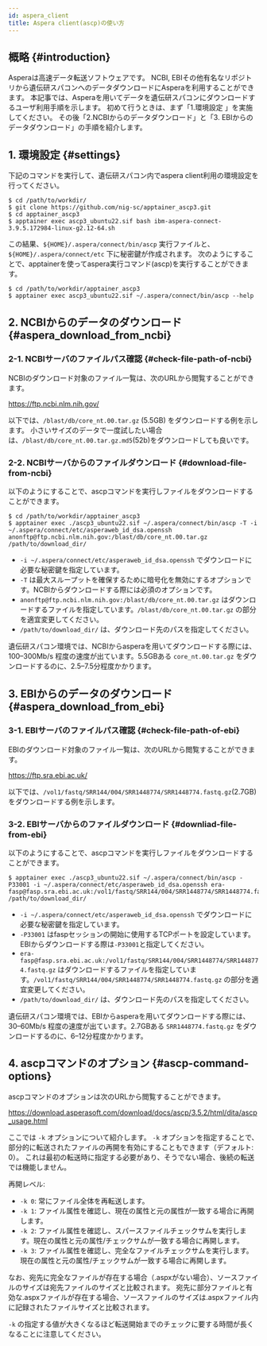 ```yaml
---
id: aspera_client
title: Aspera client(ascp)の使い方
---
```


## 概略 {#introduction}

Asperaは高速データ転送ソフトウェアです。
NCBI, EBIその他有名なリポジトリから遺伝研スパコンへのデータダウンロードにAsperaを利用することができます。
本記事では、Asperaを用いてデータを遺伝研スパコンにダウンロードするユーザ利用手順を示します。
初めて行うときは、まず「1.環境設定 」を実施してください。
その後「2.NCBIからのデータダウンロード」と「3. EBIからのデータダウンロード」の手順を紹介します。


## 1. 環境設定 {#settings}

下記のコマンドを実行して、遺伝研スパコン内でaspera client利用の環境設定を行ってください。

```
$ cd /path/to/workdir/
$ git clone https://github.com/nig-sc/apptainer_ascp3.git
$ cd apptainer_ascp3
$ apptainer exec ascp3_ubuntu22.sif bash ibm-aspera-connect-3.9.5.172984-linux-g2.12-64.sh
```

この結果、`${HOME}/.aspera/connect/bin/ascp` 実行ファイルと、`${HOME}/.aspera/connect/etc` 下に秘密鍵が作成されます。
次のようにすることで、apptainerを使ってaspera実行コマンド(ascp)を実行することができます。

```
$ cd /path/to/workdir/apptainer_ascp3
$ apptainer exec ascp3_ubuntu22.sif ~/.aspera/connect/bin/ascp --help
```


## 2. NCBIからのデータのダウンロード {#aspera_download_from_ncbi}

### 2-1. NCBIサーバのファイルパス確認 {#check-file-path-of-ncbi}
 
NCBIのダウンロード対象のファイル一覧は、次のURLから閲覧することができます。
 
https://ftp.ncbi.nlm.nih.gov/
 
以下では、`/blast/db/core_nt.00.tar.gz` (5.5GB) をダウンロードする例を示します。
小さいサイズのデータで一度試したい場合は、`/blast/db/core_nt.00.tar.gz.md5`(52b)をダウンロードしても良いです。
 

### 2-2. NCBIサーバからのファイルダウンロード {#download-file-from-ncbi}
 
以下のようにすることで、ascpコマンドを実行しファイルをダウンロードすることができます。
 
```
$ cd /path/to/workdir/apptainer_ascp3
$ apptainer exec ./ascp3_ubuntu22.sif ~/.aspera/connect/bin/ascp -T -i ~/.aspera/connect/etc/asperaweb_id_dsa.openssh anonftp@ftp.ncbi.nlm.nih.gov:/blast/db/core_nt.00.tar.gz /path/to/download_dir/
```
 
- `-i ~/.aspera/connect/etc/asperaweb_id_dsa.openssh` でダウンロードに必要な秘密鍵を指定しています。
- `-T` は最大スループットを確保するために暗号化を無効にするオプションです。NCBIからダウンロードする際には必須のオプションです。
- `anonftp@ftp.ncbi.nlm.nih.gov:/blast/db/core_nt.00.tar.gz` はダウンロードするファイルを指定しています。`/blast/db/core_nt.00.tar.gz` の部分を適宜変更してください。
- `/path/to/download_dir/` は、ダウンロード先のパスを指定してください。
 
遺伝研スパコン環境では、NCBIからasperaを用いてダウンロードする際には、100–300Mb/s 程度の速度が出ています。5.5GBある `core_nt.00.tar.gz` をダウンロードするのに、2.5–7.5分程度かかります。
 


## 3. EBIからのデータのダウンロード {#aspera_download_from_ebi}

### 3-1. EBIサーバのファイルパス確認 {#check-file-path-of-ebi}

EBIのダウンロード対象のファイル一覧は、次のURLから閲覧することができます。

https://ftp.sra.ebi.ac.uk/

以下では、`/vol1/fastq/SRR144/004/SRR1448774/SRR1448774.fastq.gz`(2.7GB)をダウンロードする例を示します。

### 3-2. EBIサーバからのファイルダウンロード {#downliad-file-from-ebi}

以下のようにすることで、ascpコマンドを実行しファイルをダウンロードすることができます。

```
$ apptainer exec ./ascp3_ubuntu22.sif ~/.aspera/connect/bin/ascp -P33001 -i ~/.aspera/connect/etc/asperaweb_id_dsa.openssh era-fasp@fasp.sra.ebi.ac.uk:/vol1/fastq/SRR144/004/SRR1448774/SRR1448774.fastq.gz /path/to/download_dir/
```

- `-i ~/.aspera/connect/etc/asperaweb_id_dsa.openssh` でダウンロードに必要な秘密鍵を指定しています。
- `-P33001` はfaspセッションの開始に使用するTCPポートを設定しています。EBIからダウンロードする際は`-P33001`と指定してください。
- `era-fasp@fasp.sra.ebi.ac.uk:/vol1/fastq/SRR144/004/SRR1448774/SRR1448774.fastq.gz` はダウンロードするファイルを指定しています。`/vol1/fastq/SRR144/004/SRR1448774/SRR1448774.fastq.gz` の部分を適宜変更してください。
- `/path/to/download_dir/` は、ダウンロード先のパスを指定してください。

遺伝研スパコン環境では、EBIからasperaを用いてダウンロードする際には、30–60Mb/s 程度の速度が出ています。2.7GBある `SRR1448774.fastq.gz` をダウンロードするのに、6–12分程度かかります。


## 4. ascpコマンドのオプション {#ascp-command-options}

ascpコマンドのオプションは次のURLから閲覧することができます。

https://download.asperasoft.com/download/docs/ascp/3.5.2/html/dita/ascp_usage.html

ここでは `-k` オプションについて紹介します。
`-k` オプションを指定することで、部分的に転送されたファイルの再開を有効にすることもできます（デフォルト: 0）。
これは最初の転送時に指定する必要があり、そうでない場合、後続の転送では機能しません。

再開レベル:
- `-k 0`: 常にファイル全体を再転送します。
- `-k 1`: ファイル属性を確認し、現在の属性と元の属性が一致する場合に再開します。
- `-k 2`: ファイル属性を確認し、スパースファイルチェックサムを実行します。現在の属性と元の属性/チェックサムが一致する場合に再開します。
- `-k 3`: ファイル属性を確認し、完全なファイルチェックサムを実行します。現在の属性と元の属性/チェックサムが一致する場合に再開します。

なお、宛先に完全なファイルが存在する場合（.aspxがない場合）、ソースファイルのサイズは宛先ファイルのサイズと比較されます。
宛先に部分ファイルと有効な.aspxファイルが存在する場合、ソースファイルのサイズは.aspxファイル内に記録されたファイルサイズと比較されます。

`-k` の指定する値が大きくなるほど転送開始までのチェックに要する時間が長くなることに注意してください。

